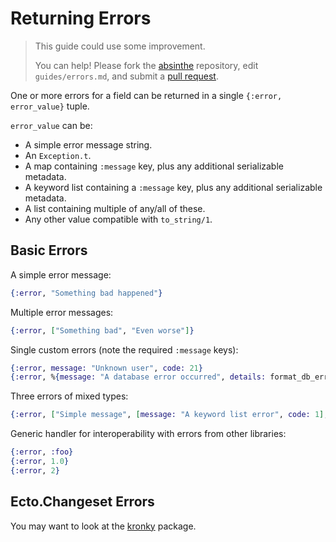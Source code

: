 # Returning Errors

> This guide could use some improvement.
>
> You can help! Please fork the [absinthe](https://github.com/absinthe-graphql/absinthe) repository, edit `guides/errors.md`, and submit a [pull request](https://github.com/absinthe-graphql/absinthe/pulls).

One or more errors for a field can be returned in a single `{:error, error_value}` tuple.

`error_value` can be:
- A simple error message string.
- An `Exception.t`.
- A map containing `:message` key, plus any additional serializable metadata.
- A keyword list containing a `:message` key, plus any additional serializable metadata.
- A list containing multiple of any/all of these.
- Any other value compatible with `to_string/1`.

## Basic Errors

A simple error message:

``` elixir
{:error, "Something bad happened"}
```

Multiple error messages:

``` elixir
{:error, ["Something bad", "Even worse"]}
```

Single custom errors (note the required `:message` keys):

``` elixir
{:error, message: "Unknown user", code: 21}
{:error, %{message: "A database error occurred", details: format_db_error(some_value)}}
```

Three errors of mixed types:

``` elixir
{:error, ["Simple message", [message: "A keyword list error", code: 1], %{message: "A map error"}]}
```

Generic handler for interoperability with errors from other libraries:

``` elixir
{:error, :foo}
{:error, 1.0}
{:error, 2}
```

## Ecto.Changeset Errors

You may want to look at the [kronky](https://hex.pm/packages/kronky) package.
